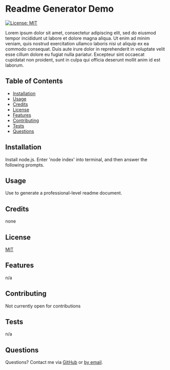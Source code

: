
  
  # Readme Generator Demo

  [![License: MIT](https://img.shields.io/badge/License-MIT-yellow.svg)](https://opensource.org/licenses/MIT)

  Lorem ipsum dolor sit amet, consectetur adipiscing elit, sed do eiusmod tempor incididunt ut labore et dolore magna aliqua. Ut enim ad minim veniam, quis nostrud exercitation ullamco laboris nisi ut aliquip ex ea commodo consequat. Duis aute irure dolor in reprehenderit in voluptate velit esse cillum dolore eu fugiat nulla pariatur. Excepteur sint occaecat cupidatat non proident, sunt in culpa qui officia deserunt mollit anim id est laborum.

  ## Table of Contents
  * [Installation](#installation)
  * [Usage](#usage)
  * [Credits](#credits)
  * [License](#license)
  * [Features](#features)
  * [Contributing](#contributing)
  * [Tests](#tests)
  * [Questions](#questions)

  ## Installation
  Install node.js. Enter 'node index' into terminal, and then answer the following prompts.

  ## Usage
  Use to generate a professional-level readme document.

  ## Credits
  none

  ## License 
  [MIT](https://choosealicense.com/licenses/mit/)

  ## Features
  n/a

  ## Contributing
  Not currently open for contributions

  ## Tests
  n/a

  ## Questions
  Questions? Contact me via [GitHub](https://github.com/hpurring) or [by email](mailto:hilarypurrington@gmail.com).

